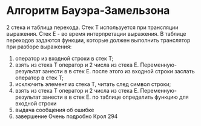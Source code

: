# Алгоритм Бауэра-Замельзона
2 стека и таблица перехода. Стек T используется при трансляции выражения. Стек E - во время интерпретации выражения.  В таблице переходов задаются функции, которые должен выполнить транслятор при разборе выражения: <br>
1) оператор из входной строки в стек T;
2) взять из стека T оператор и 2 числа из стека E. Переменную-результат занести в в стек E. после этого из входной строки заслать оператор в стек T;
3) исключить элемент из стека T, читать след символ строки;
4) взять из стека T оператор и 2 числа из стека E. Переменную-результат занести в в стек E. по таблице определить функцию для входной строки
5) выдача сообщения об ошибке
6) завершение
Очень подробно Крол 294
